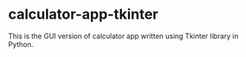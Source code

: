 # calculator-app-tkinter
This is the GUI version of calculator app written using Tkinter library in Python. 
